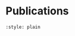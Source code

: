 # Publications


```{bibliography} _static/papers.bib
:style: plain
```
<!-- 


```{bibliography} _static/papers.bib
:style: plain
:labelprefix: 2020
:filter: year % "2020"
```

```{bibliography} _static/papers.bib
:style: unsrt
:labelprefix: 2018
:filter: year % "2018"
```

```{bibliography} _static/papers.bib
:style: unsrt
:labelprefix: 2015
:filter: year % "2015"
```


```{bibliography} _static/papers.bib
:style: unsrt
:labelprefix: 2013
:filter: year % "2013"
```

```{bibliography} _static/papers.bib
:style: unsrt
:labelprefix: 2011
:filter: year % "2011"
```

```{bibliography} _static/papers.bib
:style: unsrt
:labelprefix: 2010
:filter: year % "2010"
``` -->
